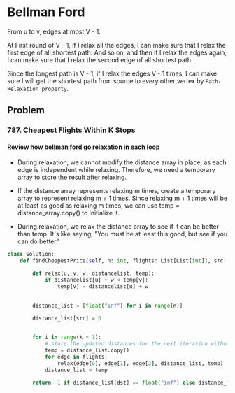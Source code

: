 # Bellman Ford

From u to v, edges at most V - 1.

At First round of V - 1, if I relax all the edges, I can make sure that I relax the first edge of all shortest path.
And so on, and then if I relax the edges again, I can make sure that I relax the second edge of all shortest path.

Since the longest path is V - 1, if I relax the edges V - 1 times, I can make sure I will get the shortest path from source to every other vertex by `Path-Relaxation property`.
## Problem 

### 787. Cheapest Flights Within K Stops

#### Review how bellman ford go relaxation in each loop

- During relaxation, we cannot modify the distance array in place, as each edge is independent while relaxing. Therefore, we need a temporary array to store the result after relaxing.

- If the distance array represents relaxing m times, create a temporary array to represent relaxing m + 1 times. Since relaxing m + 1 times will be at least as good as relaxing m times, we can use temp = distance_array.copy() to initialize it.

- During relaxation, we relax the distance array to see if it can be better than temp. It's like saying, "You must be at least this good, but see if you can do better."

```python
class Solution:
    def findCheapestPrice(self, n: int, flights: List[List[int]], src: int, dst: int, k: int) -> int:

        def relax(u, v, w, distancelist, temp):
            if distancelist[u] + w < temp[v]:
                temp[v] = distancelist[u] + w
            

        distance_list = [float("inf") for i in range(n)]

        distance_list[src] = 0
        

        for i in range(k + 1):
            # store the updated distances for the next iteration without affecting the current iteration
            temp = distance_list.copy()
            for edge in flights:
                relax(edge[0], edge[1], edge[2], distance_list, temp)
            distance_list = temp

        return -1 if distance_list[dst] == float("inf") else distance_list[dst]


```